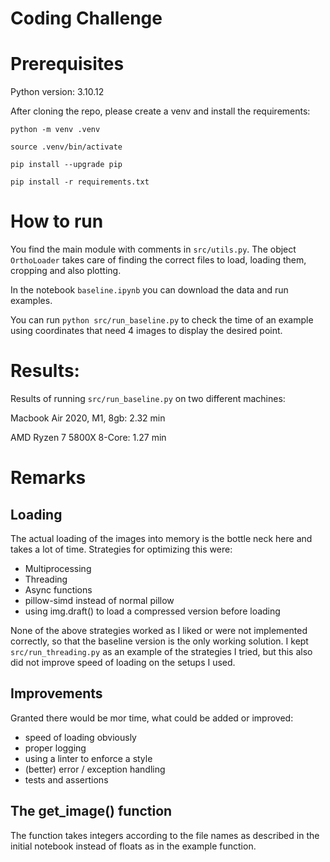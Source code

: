 # Coding Challenge

# Prerequisites

Python version: 3.10.12

After cloning the repo, please create a venv and install the requirements:

`python -m venv .venv`

`source .venv/bin/activate`

`pip install --upgrade pip`

`pip install -r requirements.txt`


# How to run
You find the main module with comments in `src/utils.py`. The object `OrthoLoader` takes care of 
finding the correct files to load, loading them, cropping and also plotting.

In the notebook `baseline.ipynb` you can download the data and run examples.

You can run `python src/run_baseline.py` to check the time of an example using coordinates that need 4 images to display the desired point.

# Results:
Results of running  `src/run_baseline.py` on two different machines:

Macbook Air 2020, M1, 8gb: 2.32 min

AMD Ryzen 7 5800X 8-Core: 1.27 min

# Remarks
## Loading
The actual loading of the images into memory is the bottle neck here and takes a lot of time.
Strategies for optimizing this were:
- Multiprocessing
- Threading
- Async functions
- pillow-simd instead of normal pillow
- using img.draft() to load a compressed version before loading

None of the above strategies worked as I liked or were not implemented correctly, so that the baseline version is the only working solution.
I kept `src/run_threading.py` as an example of the strategies I tried, but this also did not improve speed of loading on the setups I used.

## Improvements
Granted there would be mor time, what could be added or improved:
- speed of loading obviously 
- proper logging
- using a linter to enforce a style
- (better) error / exception handling
- tests and assertions

## The get_image() function

The function takes integers according to the file names as described in the initial notebook instead of floats as in the example function. 
